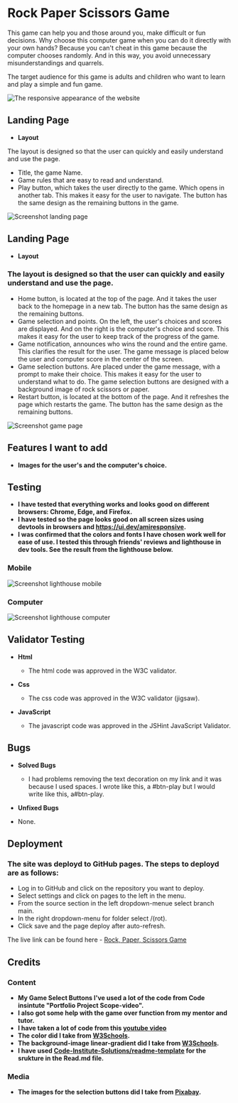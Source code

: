 # Rock Paper Scissors Game

This game can help you and those around you, make difficult or fun decisions.
Why choose this computer game when you can do it directly with your own hands? Because you can't cheat in this game because the computer chooses randomly. And in this way, you avoid unnecessary misunderstandings and quarrels.

The target audience for this game is adults and children who want to learn and play a simple and fun game.

![The responsive appearance of the website](assets/images/screenshot-amiresponsive.jpg)

## Landing Page

- __Layout__

The layout is designed so that the user can quickly and easily understand and use the page.

  - Title, the game Name. 
  - Game rules that are easy to read and understand. 
  - Play button, which takes the user directly to the game. Which opens in another tab. 
    This makes it easy for the user to navigate. The button has the same design as the remaining buttons in the game.

    
![Screenshot landing page](assets/images/screenshot-landing-page.jpg) 

## Landing Page

- __Layout__

### The layout is designed so that the user can quickly and easily understand and use the page.

  - Home button, is located at the top of the page. And it takes the user back to the homepage in a new tab. The button has the same design as the remaining buttons.
  - Game selection and points. On the left, the user's choices and scores are displayed. And on the right is the computer's choice and score. This makes it easy for the user to keep track of the progress of the game.
  - Game notification, announces who wins the round and the entire game. This clarifies the result for the user. The game message is placed below the user and computer score in the center of the screen.
  - Game selection buttons. Are placed under the game message, with a prompt to make their choice. This makes it easy for the user to understand what to do. The game selection buttons are designed with a background image of rock scissors or paper.
  - Restart button, is located at the bottom of the page. And it refreshes the page which restarts the game. The button has the same design as the remaining buttons.

    
![Screenshot game page](assets/images/screenshot-game-page.jpg) 


## Features I want to add

- __Images for the user's and the computer's choice.__
  

## Testing 

- __I have tested that everything works and looks good on different browsers: Chrome, Edge, and Firefox.__
- __I have tested so the page looks good on all screen sizes using devtools in browsers and https://ui.dev/amiresponsive.__
- __I was confirmed that the colors and fonts I have chosen work well for ease of use. I tested this through friends' reviews and lighthouse in dev tools. See the result from the lighthouse below.__ 

### Mobile

![ Screenshot lighthouse mobile](assets/images/screenshot-lighthous-mobile.jpg)  

### Computer

![ Screenshot lighthouse computer](assets/images/screenshot-lighthous-computer.jpg) 

## Validator Testing

- __Html__

  - The html code was approved in the W3C validator.

- __Css__

  - The css code was approved in the W3C validator (jigsaw).

- __JavaScript__

  - The javascript code was approved in the JSHint JavaScript Validator.

## Bugs

- __Solved Bugs__

  - I had problems removing the text decoration on my link and it was because I used spaces. 
I wrote like this, a #btn-play but I would write like this, a#btn-play.

 - __Unfixed Bugs__

  - None.


## Deployment

### The site was deployd to GitHub pages. The steps to deployd are as follows:

  - Log in to GitHub and click on the repository you want to deploy.
  - Select settings and click on pages to the left in the menu.
  - From the source section in the left dropdown-menue select branch main.
  - In the right dropdown-menu for folder select /(rot).
  - Click save and the page deploy after auto-refresh.

The live link can be found here - [Rock, Paper, Scissors Game](https://assofiejakobsson.github.io/rock-paper-scissors-game/)

## Credits

### Content

- __My Game Select Buttons I've used a lot of the code from Code insintute "Portfolio Project Scope-video".__
- __I also got some help with the game over function from my mentor and tutor.__
- __I have taken a lot of code from this [youtube video](https://www.youtube.com/watch?v=RwFeg0cEZvQ)__
- __The color did I take from [W3Schools](https://www.w3schools.com/colors/colors_mixer.asp).__
- __The background-image linear-gradient did I take from [W3Schools](https://www.w3schools.com/cssref/func_linear-gradient.asp).__
- __I have used [Code-Institute-Solutions/readme-template](https://github.com/Code-Institute-Solutions/readme-template/blob/master/README.md)  for the srukture in the Read.md file.__

 ### Media
 
 - __The images for the selection buttons did I take from [Pixabay](https://pixabay.com/).__


